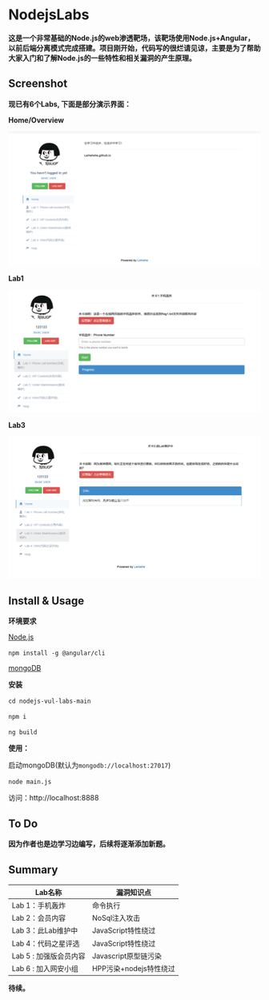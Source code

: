 # NodejsLabs

**这是一个非常基础的Node.js的web渗透靶场，该靶场使用Node.js+Angular，以前后端分离模式完成搭建。项目刚开始，代码写的很烂请见谅，主要是为了帮助大家入门和了解Node.js的一些特性和相关漏洞的产生原理。**

## Screenshot

**现已有6个Labs, 下面是部分演示界面：**

**Home/Overview**

![screenshot1](./image/screenshot1.png)

 **Lab1**

![screenshot2](./image/screenshot2.png)

**Lab3**

![screenshot2](./image/screenshot3.png)

## Install & Usage

**环境要求**

[Node.js](https://nodejs.org/en/download/)

`npm install -g @angular/cli`

[mongoDB](https://docs.mongodb.com/manual/administration/install-community/)

**安装**

`cd nodejs-vul-labs-main`

`npm i`

`ng build` 

**使用：**

启动mongoDB(默认为`mongodb://localhost:27017`)

`node main.js`

访问：http://localhost:8888

## To Do

**因为作者也是边学习边编写，后续将逐渐添加新题。**

## Summary

| Lab名称                | 漏洞知识点             |
| ---------------------- | ---------------------- |
| Lab 1：手机轰炸        | 命令执行               |
| Lab 2：会员内容        | NoSql注入攻击          |
| Lab 3：此Lab维护中     | JavaScript特性绕过     |
| Lab 4：代码之星评选    | JavaScript特性绕过     |
| Lab 5 : 加强版会员内容 | Javascript原型链污染   |
| Lab 6 : 加入网安小组   | HPP污染+nodejs特性绕过 |

**待续。**

